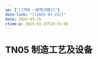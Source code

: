 ```yaml
---
up: ["[[TN0 一般性问题]]"]
date-link: "[[2025-03-25]]"
date: 2025-03-25
ctime-p: 2025-03-25T10:31:48
---
```


# TN05 制造工艺及设备
